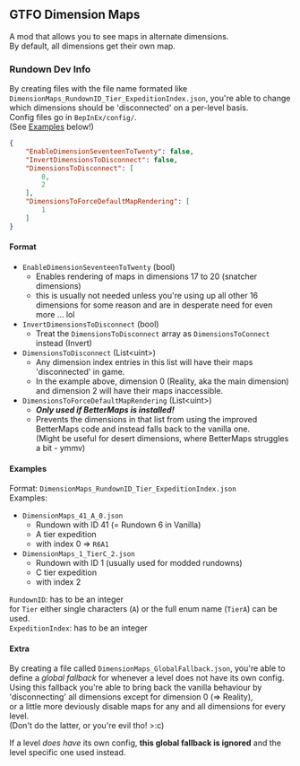 ## GTFO Dimension Maps

A mod that allows you to see maps in alternate dimensions.  
By default, all dimensions get their own map.

### Rundown Dev Info

By creating files with the file name formated like `DimensionMaps_RundownID_Tier_ExpeditionIndex.json`, you're able to change which dimensions should be 'disconnected' on a per-level basis.  
Config files go in `BepInEx/config/`.  
(See [Examples](#Examples) below!)

```json
{
    "EnableDimensionSeventeenToTwenty": false,
    "InvertDimensionsToDisconnect": false,
    "DimensionsToDisconnect": [
        0,
        2
    ],
    "DimensionsToForceDefaultMapRendering": [
        1
    ]
}
```
#### Format

* `EnableDimensionSeventeenToTwenty` (bool)
  * Enables rendering of maps in dimensions 17 to 20 (snatcher dimensions)  
  * this is usually not needed unless you're using up all other 16 dimensions for some reason and are in desperate need for even more ... lol
* `InvertDimensionsToDisconnect` (bool)
  * Treat the `DimensionsToDisconnect` array as `DimensionsToConnect` instead (Invert)
* `DimensionsToDisconnect` (List&lt;uint&gt;)
  * Any dimension index entries in this list will have their maps 'disconnected' in game.
  * In the example above, dimension 0 (Reality, aka the main dimension) and dimension 2 will have their maps inaccessible.
* `DimensionsToForceDefaultMapRendering` (List&lt;uint&gt;)
  * ***Only used if BetterMaps is installed!***
  * Prevents the dimensions in that list from using the improved BetterMaps code and instead falls back to the vanilla one.  
    (Might be useful for desert dimensions, where BetterMaps struggles a bit - ymmv)

#### Examples

Format: `DimensionMaps_RundownID_Tier_ExpeditionIndex.json`  
Examples:
* `DimensionMaps_41_A_0.json`
  * Rundown with ID 41 (= Rundown 6 in Vanilla)
  * A tier expedition
  * with index 0 => `R6A1`
* `DimensionMaps_1_TierC_2.json`
  * Rundown with ID 1 (usually used for modded rundowns)
  * C tier expedition
  * with index 2

`RundownID`: has to be an integer  
for `Tier` either single characters (`A`) or the full enum name (`TierA`) can be used.  
`ExpeditionIndex`: has to be an integer

#### Extra

By creating a file called `DimensionMaps_GlobalFallback.json`, you're able to define a *global fallback* for whenever a level does not have its own config.  
Using this fallback you're able to bring back the vanilla behaviour by 'disconnecting' all dimensions except for dimension 0 (=> Reality),  
or a little more deviously disable maps for any and all dimensions for every level.  
(Don't do the latter, or you're evil tho! >:c)

If a level *does have* its own config, **this global fallback is ignored** and the level specific one used instead.